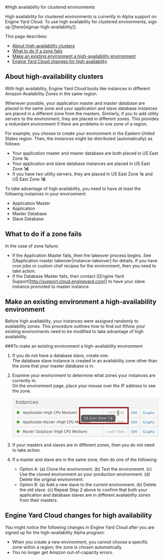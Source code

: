 #High availability for clustered environments

High availability for clustered environments is currently in Alpha support on Engine Yard Cloud. To use high availability for clustered environments, sign up [[here|signup-high-availability]].

This page describes:  

* [About high-availability clusters][1]
* [What to do if a zone fails][2]
* [Make an existing environment a high-availability environment][3]
* [Engine Yard Cloud changes for high availability][4]

<h2 id="topic1">About high-availability clusters</h2>

With high availability, Engine Yard Cloud boots like instances in different Amazon Availability Zones in the same region. 

Whenever possible, your application master and master database are placed in the same zone and your application and slave database instances are placed in a different zone from the masters.  Similarly, if you to add utility servers to the environment, they are placed in different zones.  This provides a redundant environment if there are problems in one zone of a region.

For example, you choose to create your environment in the Eastern United States region. Then, the instances might be distributed (automatically) as follows:

* Your application master and master database are both placed in US East Zone 1**c**. 
* Your application and slave database instances are placed in US East Zone 1**d**. 
* If you have two utility servers, they are placed in US East Zone 1**c** and US East Zone 1**d**.

To take advantage of high availability, you need to have _at least_ the following instances in your environment:  

* Application Master
* Application
* Master Database
* Slave Database

<h2 id="topic2">What to do if a zone fails</h2>

In the case of zone failure:  

* If the Application Master fails, then the takeover process begins. See [[Application master takeover|instance-takeover] for details. If you have cron jobs or custom chef recipes for the environment, then you need to take action.
* If the Database Master fails, then contact [[Engine Yard Support|http://support.cloud.engineyard.com]] to have your slave instance promoted to master instance. 


<h2 id="topic3">Make an existing environment a high-availability environment</h2>

Before high availability, your instances were assigned randomly to availability zones. This procedure outlines how to find out if/how your existing environments need to be modified to take advantage of high availability. 

###To make an existing environment a high-availability environment

1. If you do not have a database slave, create one.  
    The database slave instance is created in an availability zone other than the zone that your master database is in.

2. Examine your environment to determine what zones your instances are currently in:  
    On the environment page, place your mouse over the IP address to see the zone. 

    ![Place mouse over IP address to see the availability zone](images/avail_zone.png)

3. If your masters and slaves are in different zones, then you do not need to take action.

4. If a master and slave are in the same zone, then do one of the following:
    * Option A: (a) Clone the environment. (b) Test the environment. (c) Use the cloned environment as your production environment. (d) Delete the original environment.
    * Option B: (a) Add a new slave to the current environment. (b) Delete the old slave. (c) Repeat Step 2 above to confirm that both your application and database slaves are in different availability zones from their masters. 

<h2 id="topic4">Engine Yard Cloud changes for high availability</h2>

You might notice the following changes in Engine Yard Cloud after you are signed up for the high-availability Alpha program:  

* When you create a new environment, you cannot choose a specific zone within a region; the zone is chosen automatically.  
* You no longer get Amazon out-of-capacity errors.



[1]: #topic1        "topic1"
[2]: #topic2        "topic2"
[3]: #topic3        "topic3"
[4]: #topic4        "topic4"

